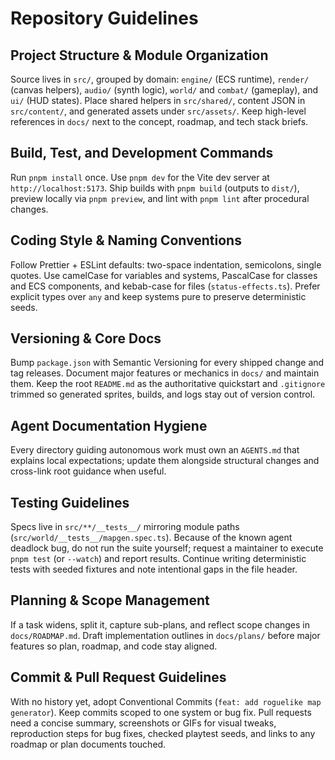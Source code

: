# Repository Guidelines

## Project Structure & Module Organization
Source lives in `src/`, grouped by domain: `engine/` (ECS runtime), `render/` (canvas helpers), `audio/` (synth logic), `world/` and `combat/` (gameplay), and `ui/` (HUD states). Place shared helpers in `src/shared/`, content JSON in `src/content/`, and generated assets under `src/assets/`. Keep high-level references in `docs/` next to the concept, roadmap, and tech stack briefs.

## Build, Test, and Development Commands
Run `pnpm install` once. Use `pnpm dev` for the Vite dev server at `http://localhost:5173`. Ship builds with `pnpm build` (outputs to `dist/`), preview locally via `pnpm preview`, and lint with `pnpm lint` after procedural changes.

## Coding Style & Naming Conventions
Follow Prettier + ESLint defaults: two-space indentation, semicolons, single quotes. Use camelCase for variables and systems, PascalCase for classes and ECS components, and kebab-case for files (`status-effects.ts`). Prefer explicit types over `any` and keep systems pure to preserve deterministic seeds.

## Versioning & Core Docs
Bump `package.json` with Semantic Versioning for every shipped change and tag releases. Document major features or mechanics in `docs/` and maintain them. Keep the root `README.md` as the authoritative quickstart and `.gitignore` trimmed so generated sprites, builds, and logs stay out of version control.

## Agent Documentation Hygiene
Every directory guiding autonomous work must own an `AGENTS.md` that explains local expectations; update them alongside structural changes and cross-link root guidance when useful.

## Testing Guidelines
Specs live in `src/**/__tests__/` mirroring module paths (`src/world/__tests__/mapgen.spec.ts`). Because of the known agent deadlock bug, do not run the suite yourself; request a maintainer to execute `pnpm test` (or `--watch`) and report results. Continue writing deterministic tests with seeded fixtures and note intentional gaps in the file header.

## Planning & Scope Management
If a task widens, split it, capture sub-plans, and reflect scope changes in `docs/ROADMAP.md`. Draft implementation outlines in `docs/plans/` before major features so plan, roadmap, and code stay aligned.

## Commit & Pull Request Guidelines
With no history yet, adopt Conventional Commits (`feat: add roguelike map generator`). Keep commits scoped to one system or bug fix. Pull requests need a concise summary, screenshots or GIFs for visual tweaks, reproduction steps for bug fixes, checked playtest seeds, and links to any roadmap or plan documents touched.

